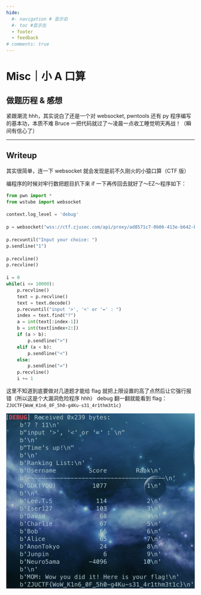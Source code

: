 ```yaml
---
hide:
  #- navigation # 显示右
  #- toc #显示左
  - footer
  - feedback
# comments: true
---  
```


# Misc｜小 A 口算

## 做题历程 & 感想

紧跟潮流 hhh，其实说白了还是一个对 websocket, pwntools 还有 py 程序编写的基本功，本质不难 Bruce 一把代码就过了～凌晨一点收工睡觉明天再战！（瞬间有信心了）
***
## Writeup

其实很简单，连一下 websocket 就会发现是前不久刚火的小猿口算（CTF 版）

编程序的时候对牢行数把题目扒下来 if 一下再传回去就好了～EZ～程序如下：

```python
from pwn import *
from wstube import websocket

context.log_level = 'debug'

p = websocket("wss://ctf.zjusec.com/api/proxy/ad8571c7-0b06-413e-b642-bce4169f40a1")

p.recvuntil("Input your choice: ")
p.sendline("1")

p.recvline()
p.recvline()

i = 0
while(i <= 10000):
    p.recvline()
    text = p.recvline()
    text = text.decode()
    p.recvuntil("input '>', '<' or '=' : ")
    index = text.find("?")
    a = int(text[:index-1])
    b = int(text[index+2:])
    if (a > b):
        p.sendline(">")
    elif (a < b):
        p.sendline("<")
    else:
        p.sendline("=")
    p.recvline()
    i += 1
```

这里不知道到底要做对几道题才能给 flag 就把上限设置的高了点然后让它强行报错（所以这是个大漏洞危险程序 hhh） debug 翻一翻就能看到 flag：`ZJUCTF{WoW_K1n6_0F_5h0-g4Ku-s31_4r1thm3t1c}`

![](../../../../assets/Pasted%20image%2020241016011122.png)